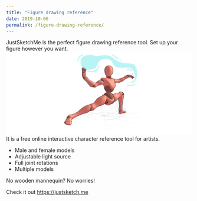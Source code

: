 ```yaml
---
title: "Figure drawing reference"
date: 2019-10-06
permalink: /figure-drawing-reference/
---
```


JustSketchMe is the perfect figure drawing reference tool. Set up your figure however you want.
![Water](/images/screenshots/water.jpg)
It is a free online interactive character reference tool for artists.

- Male and female models
- Adjustable light source
- Full joint rotations
- Multiple models

No wooden mannequin? No worries!

Check it out https://justsketch.me